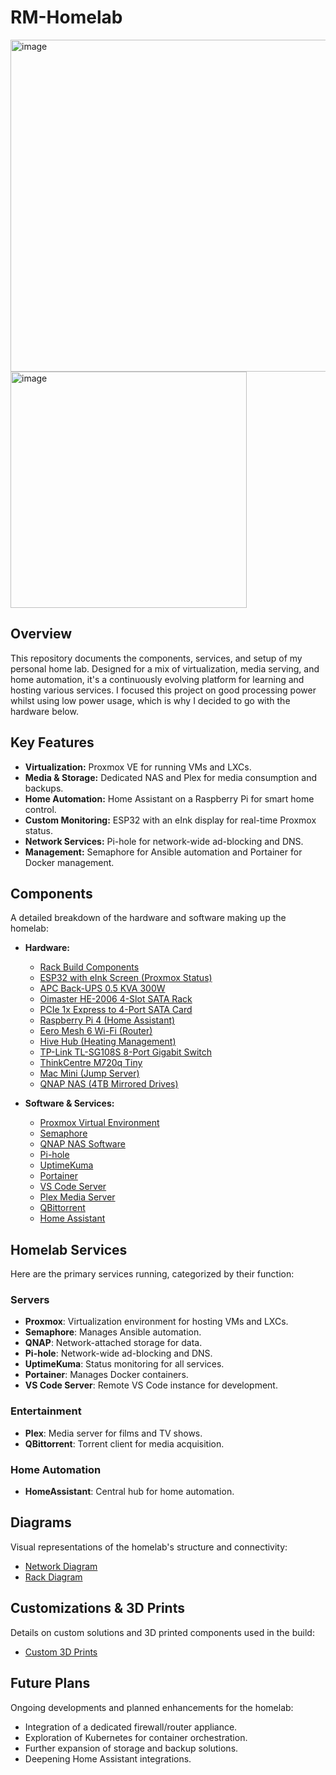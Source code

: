 # RM-Homelab

<img width="531" alt="image" src="https://github.com/user-attachments/assets/b3dcd1c4-c842-4775-acb7-eeed36193bc2" /> <img width="378" alt="image" src="https://github.com/user-attachments/assets/b2fc90ac-63e8-43ac-b9bb-f2d8e1db8b5f" /> 





## Overview

This repository documents the components, services, and setup of my personal home lab. Designed for a mix of virtualization, media serving, and home automation, it's a continuously evolving platform for learning and hosting various services. I focused this project on good processing power whilst using low power usage, which is why I decided to go with the hardware below. 

## Key Features

* **Virtualization:** Proxmox VE for running VMs and LXCs.
* **Media & Storage:** Dedicated NAS and Plex for media consumption and backups.
* **Home Automation:** Home Assistant on a Raspberry Pi for smart home control.
* **Custom Monitoring:** ESP32 with an eInk display for real-time Proxmox status.
* **Network Services:** Pi-hole for network-wide ad-blocking and DNS.
* **Management:** Semaphore for Ansible automation and Portainer for Docker management.

## Components

A detailed breakdown of the hardware and software making up the homelab:

* **Hardware:**
    * [Rack Build Components](RackBuild.md)
    * [ESP32 with eInk Screen (Proxmox Status)](https://github.com/r-morato/ESP32-Proxmox-Monitor)
    * [APC Back-UPS 0.5 KVA 300W](hardware/apc_ups.md)
    * [Oimaster HE-2006 4-Slot SATA Rack](hardware/oimaster_he2006.md)
    * [PCIe 1x Express to 4-Port SATA Card](hardware/pcie_sata_card.md)
    * [Raspberry Pi 4 (Home Assistant)](hardware/raspberry_pi4.md)
    * [Eero Mesh 6 Wi-Fi (Router)](hardware/eero_mesh_6.md)
    * [Hive Hub (Heating Management)](hardware/hive_hub.md)
    * [TP-Link TL-SG108S 8-Port Gigabit Switch](hardware/tp_link_tl_sg108s.md)
    * [ThinkCentre M720q Tiny](hardware/thinkcentre_q720m.md)
    * [Mac Mini (Jump Server)](hardware/mac_mini_jump.md)
    * [QNAP NAS (4TB Mirrored Drives)](hardware/qnap_nas.md)

* **Software & Services:**
    * [Proxmox Virtual Environment](software/proxmox.md)
    * [Semaphore](software/semaphore.md)
    * [QNAP NAS Software](software/qnap_software.md)
    * [Pi-hole](software/pihole.md)
    * [UptimeKuma](software/uptimekuma.md)
    * [Portainer](software/portainer.md)
    * [VS Code Server](software/vscode_server.md)
    * [Plex Media Server](software/plex.md)
    * [QBittorrent](software/qbittorrent.md)
    * [Home Assistant](software/homeassistant.md)

## Homelab Services

Here are the primary services running, categorized by their function:

### Servers
* **Proxmox**: Virtualization environment for hosting VMs and LXCs.
* **Semaphore**: Manages Ansible automation.
* **QNAP**: Network-attached storage for data.
* **Pi-hole**: Network-wide ad-blocking and DNS.
* **UptimeKuma**: Status monitoring for all services.
* **Portainer**: Manages Docker containers.
* **VS Code Server**: Remote VS Code instance for development.

### Entertainment
* **Plex**: Media server for films and TV shows.
* **QBittorrent**: Torrent client for media acquisition.

### Home Automation
* **HomeAssistant**: Central hub for home automation.

## Diagrams

Visual representations of the homelab's structure and connectivity:
* [Network Diagram](diagrams/network_diagram.md)
* [Rack Diagram](diagrams/Rack-Diagram.pdf)

## Customizations & 3D Prints

Details on custom solutions and 3D printed components used in the build:
* [Custom 3D Prints](3d_prints/README.md)


## Future Plans

Ongoing developments and planned enhancements for the homelab:
* Integration of a dedicated firewall/router appliance.
* Exploration of Kubernetes for container orchestration.
* Further expansion of storage and backup solutions.
* Deepening Home Assistant integrations.

